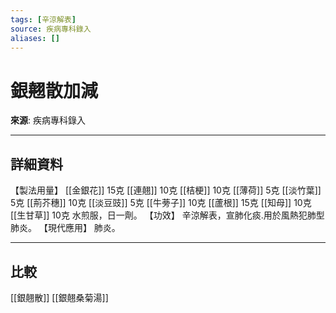```yaml
---
tags: [辛涼解表]
source: 疾病專科錄入
aliases: []
---
```


# 銀翹散加減

**來源**: 疾病專科錄入  

---

## 詳細資料
【製法用量】 [[金銀花]] 15克 [[連翹]] 10克 [[桔梗]] 10克 [[薄荷]] 5克 [[淡竹葉]] 5克 [[荊芥穗]] 10克 [[淡豆豉]] 5克 [[牛蒡子]] 10克 [[蘆根]] 15克 [[知母]] 10克 [[生甘草]] 10克
水煎服，日一劑。
【功效】
辛涼解表，宣肺化痰.用於風熱犯肺型肺炎。
【現代應用】
肺炎。

---

## 比較
[[銀翹散]]
[[銀翹桑菊湯]]
